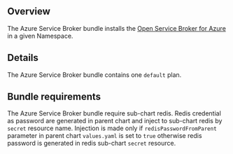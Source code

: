## Overview

The Azure Service Broker bundle installs the [Open Service Broker for Azure](https://github.com/Azure/open-service-broker-azure) in a given Namespace.

## Details

The Azure Service Broker bundle contains one `default` plan.  

## Bundle requirements

The Azure Service Broker bundle require sub-chart redis. Redis credential as password are generated in parent chart and inject to sub-chart redis by `secret` resource name.
Injection is made only if `redisPasswordFromParent` parameter in parent chart `values.yaml` is set to `true` otherwise redis password is generated in redis sub-chart `secret` resource. 